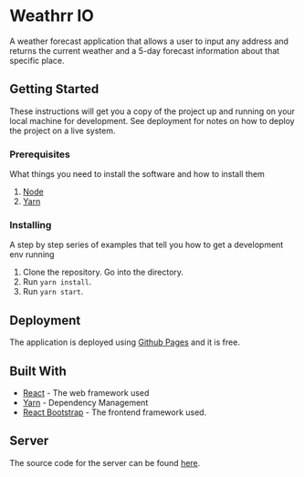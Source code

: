 # Weathrr IO

A weather forecast application that allows a user to input any address and returns the current weather and a 5-day forecast information about that specific place.

## Getting Started

These instructions will get you a copy of the project up and running on your local machine for development. See deployment for notes on how to deploy the project on a live system.

### Prerequisites

What things you need to install the software and how to install them

1. [Node](https://nodejs.org/en/)
2. [Yarn](https://classic.yarnpkg.com/en/docs/install/#windows-stable)

### Installing

A step by step series of examples that tell you how to get a development env running

1. Clone the repository. Go into the directory.
2. Run `yarn install`.
3. Run `yarn start`.

## Deployment

The application is deployed using [Github Pages](https://www.netlify.com/) and it is free.

## Built With

- [React](https://reactjs.org/docs/getting-started.html) - The web framework used
- [Yarn](https://classic.yarnpkg.com/en/) - Dependency Management
- [React Bootstrap](https://react-bootstrap.github.io/) - The frontend framework used.

## Server
The source code for the server can be found [here](https://github.com/renzoafable/weather.io-api).
